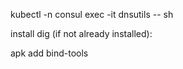 kubectl -n consul exec -it dnsutils -- sh

install dig (if not already installed):


apk add bind-tools